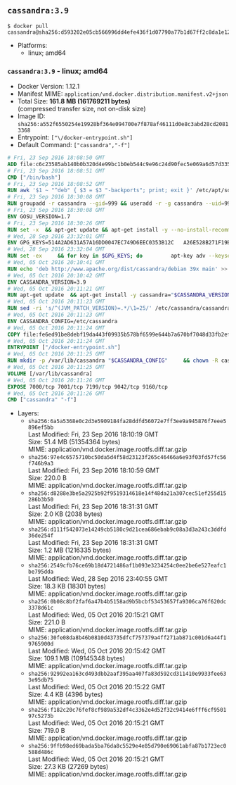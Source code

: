 ## `cassandra:3.9`

```console
$ docker pull cassandra@sha256:d593202e05cb566996dd4efe436f1d07790a77b1d67ff2c8da1e1213d31edfa6
```

-	Platforms:
	-	linux; amd64

### `cassandra:3.9` - linux; amd64

-	Docker Version: 1.12.1
-	Manifest MIME: `application/vnd.docker.distribution.manifest.v2+json`
-	Total Size: **161.8 MB (161769211 bytes)**  
	(compressed transfer size, not on-disk size)
-	Image ID: `sha256:a552f6550254e19928bf364e094700e7f878af46111d0e8c3abd28cd20813368`
-	Entrypoint: `["\/docker-entrypoint.sh"]`
-	Default Command: `["cassandra","-f"]`

```dockerfile
# Fri, 23 Sep 2016 18:08:50 GMT
ADD file:c6c23585ab140b0b320d4e99bc1b0eb544c9e96c24d90fec5e069a6d57d335ca in / 
# Fri, 23 Sep 2016 18:08:51 GMT
CMD ["/bin/bash"]
# Fri, 23 Sep 2016 18:08:52 GMT
RUN awk '$1 ~ "^deb" { $3 = $3 "-backports"; print; exit }' /etc/apt/sources.list > /etc/apt/sources.list.d/backports.list
# Fri, 23 Sep 2016 18:30:08 GMT
RUN groupadd -r cassandra --gid=999 && useradd -r -g cassandra --uid=999 cassandra
# Fri, 23 Sep 2016 18:30:08 GMT
ENV GOSU_VERSION=1.7
# Fri, 23 Sep 2016 18:30:26 GMT
RUN set -x 	&& apt-get update && apt-get install -y --no-install-recommends ca-certificates wget && rm -rf /var/lib/apt/lists/* 	&& wget -O /usr/local/bin/gosu "https://github.com/tianon/gosu/releases/download/$GOSU_VERSION/gosu-$(dpkg --print-architecture)" 	&& wget -O /usr/local/bin/gosu.asc "https://github.com/tianon/gosu/releases/download/$GOSU_VERSION/gosu-$(dpkg --print-architecture).asc" 	&& export GNUPGHOME="$(mktemp -d)" 	&& gpg --keyserver ha.pool.sks-keyservers.net --recv-keys B42F6819007F00F88E364FD4036A9C25BF357DD4 	&& gpg --batch --verify /usr/local/bin/gosu.asc /usr/local/bin/gosu 	&& rm -r "$GNUPGHOME" /usr/local/bin/gosu.asc 	&& chmod +x /usr/local/bin/gosu 	&& gosu nobody true 	&& apt-get purge -y --auto-remove ca-certificates wget
# Wed, 28 Sep 2016 23:32:01 GMT
ENV GPG_KEYS=514A2AD631A57A16DD0047EC749D6EEC0353B12C 	A26E528B271F19B9E5D8E19EA278B781FE4B2BDA
# Wed, 28 Sep 2016 23:32:04 GMT
RUN set -ex 	&& for key in $GPG_KEYS; do 		apt-key adv --keyserver ha.pool.sks-keyservers.net --recv-keys "$key"; 	done
# Wed, 05 Oct 2016 20:10:41 GMT
RUN echo 'deb http://www.apache.org/dist/cassandra/debian 39x main' >> /etc/apt/sources.list.d/cassandra.list
# Wed, 05 Oct 2016 20:10:42 GMT
ENV CASSANDRA_VERSION=3.9
# Wed, 05 Oct 2016 20:11:21 GMT
RUN apt-get update 	&& apt-get install -y cassandra="$CASSANDRA_VERSION" 	&& rm -rf /var/lib/apt/lists/*
# Wed, 05 Oct 2016 20:11:23 GMT
RUN sed -ri 's/^(JVM_PATCH_VERSION)=.*/\1=25/' /etc/cassandra/cassandra-env.sh
# Wed, 05 Oct 2016 20:11:23 GMT
ENV CASSANDRA_CONFIG=/etc/cassandra
# Wed, 05 Oct 2016 20:11:24 GMT
COPY file:fe6ed91be8debf19da443f09935b578bf6599e644b7a670bf7048d33fb2efa9e in /docker-entrypoint.sh 
# Wed, 05 Oct 2016 20:11:24 GMT
ENTRYPOINT ["/docker-entrypoint.sh"]
# Wed, 05 Oct 2016 20:11:25 GMT
RUN mkdir -p /var/lib/cassandra "$CASSANDRA_CONFIG" 	&& chown -R cassandra:cassandra /var/lib/cassandra "$CASSANDRA_CONFIG" 	&& chmod 777 /var/lib/cassandra "$CASSANDRA_CONFIG"
# Wed, 05 Oct 2016 20:11:25 GMT
VOLUME [/var/lib/cassandra]
# Wed, 05 Oct 2016 20:11:26 GMT
EXPOSE 7000/tcp 7001/tcp 7199/tcp 9042/tcp 9160/tcp
# Wed, 05 Oct 2016 20:11:26 GMT
CMD ["cassandra" "-f"]
```

-	Layers:
	-	`sha256:6a5a5368e0c2d3e5909184fa28ddfd56072e7ff3ee9a945876f7eee5896ef5bb`  
		Last Modified: Fri, 23 Sep 2016 18:10:19 GMT  
		Size: 51.4 MB (51354364 bytes)  
		MIME: application/vnd.docker.image.rootfs.diff.tar.gzip
	-	`sha256:97e4c6575710bc50da5d4f58d23123f265c46466a6e93f03fd57fc56f746b9a3`  
		Last Modified: Fri, 23 Sep 2016 18:10:59 GMT  
		Size: 220.0 B  
		MIME: application/vnd.docker.image.rootfs.diff.tar.gzip
	-	`sha256:d8288e3be5a2925b92f9519314618e14f48da21a307cec51ef255d15286b3b50`  
		Last Modified: Fri, 23 Sep 2016 18:31:31 GMT  
		Size: 2.0 KB (2038 bytes)  
		MIME: application/vnd.docker.image.rootfs.diff.tar.gzip
	-	`sha256:d111f542073e14249cb5180c9d21cea686ebab9c08a3d3a243c3ddfd36de254f`  
		Last Modified: Fri, 23 Sep 2016 18:31:31 GMT  
		Size: 1.2 MB (1216335 bytes)  
		MIME: application/vnd.docker.image.rootfs.diff.tar.gzip
	-	`sha256:2549cfb76ce69b18d4721486af1b093e3234254c0ee2be6e527eafc1be795dda`  
		Last Modified: Wed, 28 Sep 2016 23:40:55 GMT  
		Size: 18.3 KB (18301 bytes)  
		MIME: application/vnd.docker.image.rootfs.diff.tar.gzip
	-	`sha256:0b08c8bf2faf6a47b4b5158ad9b5bcbf53453657fa9306ca76f620dc3378d61c`  
		Last Modified: Wed, 05 Oct 2016 20:15:21 GMT  
		Size: 221.0 B  
		MIME: application/vnd.docker.image.rootfs.diff.tar.gzip
	-	`sha256:30fe08da8b46b0810d43735dfcf757379a4ff271ab871c001d6a44f19765900d`  
		Last Modified: Wed, 05 Oct 2016 20:15:42 GMT  
		Size: 109.1 MB (109145348 bytes)  
		MIME: application/vnd.docker.image.rootfs.diff.tar.gzip
	-	`sha256:92992ea163cd493dbb2aaf395aa407fa83d592cd311410e9933fee633e95db75`  
		Last Modified: Wed, 05 Oct 2016 20:15:22 GMT  
		Size: 4.4 KB (4396 bytes)  
		MIME: application/vnd.docker.image.rootfs.diff.tar.gzip
	-	`sha256:f182c20c76fef8cf989a532df4c3362e4d52f32c9414e6fff6cf950197c5273b`  
		Last Modified: Wed, 05 Oct 2016 20:15:21 GMT  
		Size: 719.0 B  
		MIME: application/vnd.docker.image.rootfs.diff.tar.gzip
	-	`sha256:9ffb98ed69bada5ba76da8c5529e4e85d790e69061abfa87b1723ec0588d486c`  
		Last Modified: Wed, 05 Oct 2016 20:15:21 GMT  
		Size: 27.3 KB (27269 bytes)  
		MIME: application/vnd.docker.image.rootfs.diff.tar.gzip
